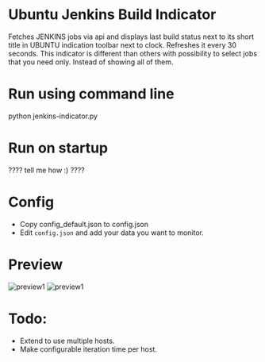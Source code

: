 # Ubuntu Jenkins Build Indicator
Fetches JENKINS jobs via api and displays last build status next to its short title in UBUNTU indication toolbar next to clock.
Refreshes it every 30 seconds.
This indicator is different than others with possibility to select jobs that you need only. Instead of showing all of them.

# Run using command line 
python jenkins-indicator.py

# Run on startup
???? tell me how :) ????

# Config
 * Copy config_default.json to config.json
 * Edit `config.json` and add your data you want to monitor.
 
# Preview
 ![preview1](http://seemas.net/sites/default/files/2018-10/Selection_685.png)
 ![preview1](http://seemas.net/sites/default/files/2018-10/Selection_686.png)

# Todo:
 * Extend to use multiple hosts.
 * Make configurable iteration time per host.
